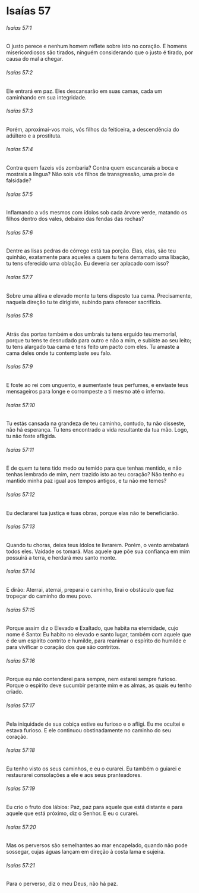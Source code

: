 # Isaías 57

###### Isaías 57:1

O justo perece e nenhum homem reflete sobre isto no coração. E homens misericordiosos são tirados, ninguém considerando que o justo é tirado, por causa do mal a chegar.

###### Isaías 57:2

Ele entrará em paz. Eles descansarão em suas camas, cada um caminhando em sua integridade.

###### Isaías 57:3

Porém, aproximai-vos mais, vós filhos da feiticeira, a descendência do adúltero e a prostituta.

###### Isaías 57:4

Contra quem fazeis vós zombaria? Contra quem escancarais a boca e mostrais a língua? Não sois vós filhos de transgressão, uma prole de falsidade?

###### Isaías 57:5

Inflamando a vós mesmos com ídolos sob cada árvore verde, matando os filhos dentro dos vales, debaixo das fendas das rochas?

###### Isaías 57:6

Dentre as lisas pedras do córrego está tua porção. Elas, elas, são teu quinhão, exatamente para aqueles a quem tu tens derramado uma libação, tu tens oferecido uma oblação. Eu deveria ser aplacado com isso?

###### Isaías 57:7

Sobre uma altiva e elevado monte tu tens disposto tua cama. Precisamente, naquela direção tu te dirigiste, subindo para oferecer sacrifício.

###### Isaías 57:8

Atrás das portas também e dos umbrais tu tens erguido teu memorial, porque tu tens te desnudado para outro e não a mim, e subiste ao seu leito; tu tens alargado tua cama e tens feito um pacto com eles. Tu amaste a cama deles onde tu contemplaste seu falo.

###### Isaías 57:9

E foste ao rei com unguento, e aumentaste teus perfumes, e enviaste teus mensageiros para longe e corrompeste a ti mesmo até o inferno.

###### Isaías 57:10

Tu estás cansada na grandeza de teu caminho, contudo, tu não disseste, não há esperança. Tu tens encontrado a vida resultante da tua mão. Logo, tu não foste afligida.

###### Isaías 57:11

E de quem tu tens tido medo ou temido para que tenhas mentido, e não tenhas lembrado de mim, nem trazido isto ao teu coração? Não tenho eu mantido minha paz igual aos tempos antigos, e tu não me temes?

###### Isaías 57:12

Eu declararei tua justiça e tuas obras, porque elas não te beneficiarão.

###### Isaías 57:13

Quando tu choras, deixa teus ídolos te livrarem. Porém, o vento arrebatará todos eles. Vaidade os tomará. Mas aquele que põe sua confiança em mim possuirá a terra, e herdará meu santo monte.

###### Isaías 57:14

E dirão: Aterrai, aterrai, preparai o caminho, tirai o obstáculo que faz tropeçar do caminho do meu povo.

###### Isaías 57:15

Porque assim diz o Elevado e Exaltado, que habita na eternidade, cujo nome é Santo: Eu habito no elevado e santo lugar, também com aquele que é de um espírito contrito e humilde, para reanimar o espírito do humilde e para vivificar o coração dos que são contritos.

###### Isaías 57:16

Porque eu não contenderei para sempre, nem estarei sempre furioso. Porque o espirito deve sucumbir perante mim e as almas, as quais eu tenho criado.

###### Isaías 57:17

Pela iniquidade de sua cobiça estive eu furioso e o afligi. Eu me ocultei e estava furioso. E ele continuou obstinadamente no caminho do seu coração.

###### Isaías 57:18

Eu tenho visto os seus caminhos, e eu o curarei. Eu também o guiarei e restaurarei consolações a ele e aos seus pranteadores.

###### Isaías 57:19

Eu crio o fruto dos lábios: Paz, paz para aquele que está distante e para aquele que está próximo, diz o Senhor. E eu o curarei.

###### Isaías 57:20

Mas os perversos são semelhantes ao mar encapelado, quando não pode sossegar, cujas águas lançam em direção à costa lama e sujeira.

###### Isaías 57:21

Para o perverso, diz o meu Deus, não há paz.

